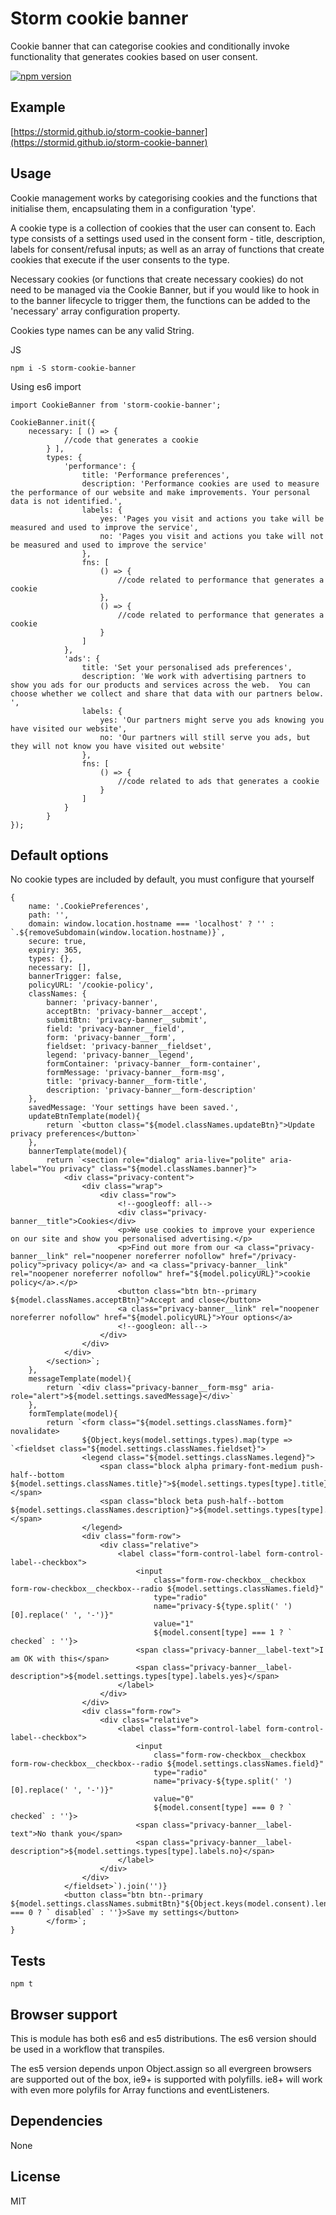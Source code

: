 # Storm cookie banner

Cookie banner that can categorise cookies and conditionally invoke functionality that generates cookies based on user consent.

[![npm version](https://badge.fury.io/js/storm-cookie-banner.svg)](https://badge.fury.io/js/storm-cookie-banner)

## Example
[https://stormid.github.io/storm-cookie-banner](https://stormid.github.io/storm-cookie-banner)

## Usage
Cookie management works by categorising cookies and the functions that initialise them, encapsulating them in a configuration 'type'.

A cookie type is a collection of cookies that the user can consent to. Each type consists of a settings used used in the consent form - title, description, labels for consent/refusal inputs; as well as an array of functions that create cookies that execute if the user consents to the type. 

Necessary cookies (or functions that create necessary cookies) do not need to be managed via the Cookie Banner, but if you would like to hook in to the banner lifecycle to trigger them, the functions can be added to the 'necessary' array configuration property. 

Cookies type names can be any valid String.

JS
```
npm i -S storm-cookie-banner
```
Using es6 import
```
import CookieBanner from 'storm-cookie-banner';

CookieBanner.init({
	necessary: [ () => { 
            //code that generates a cookie
        } ],
        types: {
            'performance': {
                title: 'Performance preferences',
                description: 'Performance cookies are used to measure the performance of our website and make improvements. Your personal data is not identified.',
                labels: {
                    yes: 'Pages you visit and actions you take will be measured and used to improve the service',
                    no: 'Pages you visit and actions you take will not be measured and used to improve the service'
                },
                fns: [
                    () => { 
            			//code related to performance that generates a cookie
                    },					
                    () => { 
            			//code related to performance that generates a cookie
                    }
                ]
            },
            'ads': {
                title: 'Set your personalised ads preferences',
                description: 'We work with advertising partners to show you ads for our products and services across the web.  You can choose whether we collect and share that data with our partners below. ',
                labels: {
                    yes: 'Our partners might serve you ads knowing you have visited our website',
                    no: 'Our partners will still serve you ads, but they will not know you have visited out website'
                },
                fns: [
                    () => { 
            			//code related to ads that generates a cookie
                    }
                ]
            }
        }
});
```


## Default options
No cookie types are included by default, you must configure that yourself

```
{
	name: '.CookiePreferences',
	path: '',
	domain: window.location.hostname === 'localhost' ? '' : `.${removeSubdomain(window.location.hostname)}`,
	secure: true,
	expiry: 365,
	types: {},
	necessary: [],
	bannerTrigger: false,
	policyURL: '/cookie-policy',
	classNames: {
		banner: 'privacy-banner',
		acceptBtn: 'privacy-banner__accept',
		submitBtn: 'privacy-banner__submit',
		field: 'privacy-banner__field',
		form: 'privacy-banner__form',
		fieldset: 'privacy-banner__fieldset',
		legend: 'privacy-banner__legend',
		formContainer: 'privacy-banner__form-container',
		formMessage: 'privacy-banner__form-msg',
		title: 'privacy-banner__form-title',
		description: 'privacy-banner__form-description'
	},
	savedMessage: 'Your settings have been saved.',
	updateBtnTemplate(model){
		return `<button class="${model.classNames.updateBtn}">Update privacy preferences</button>`
	},
	bannerTemplate(model){
		return `<section role="dialog" aria-live="polite" aria-label="You privacy" class="${model.classNames.banner}">
			<div class="privacy-content">
				<div class="wrap">
					<div class="row">
						<!--googleoff: all-->
						<div class="privacy-banner__title">Cookies</div>
						<p>We use cookies to improve your experience on our site and show you personalised advertising.</p>
						<p>Find out more from our <a class="privacy-banner__link" rel="noopener noreferrer nofollow" href="/privacy-policy">privacy policy</a> and <a class="privacy-banner__link" rel="noopener noreferrer nofollow" href="${model.policyURL}">cookie policy</a>.</p>
						<button class="btn btn--primary ${model.classNames.acceptBtn}">Accept and close</button>
						<a class="privacy-banner__link" rel="noopener noreferrer nofollow" href="${model.policyURL}">Your options</a>
						<!--googleon: all-->
					</div>
				</div>
			</div>
		</section>`;
	},
	messageTemplate(model){
		return `<div class="privacy-banner__form-msg" aria-role="alert">${model.settings.savedMessage}</div>`
	},
	formTemplate(model){
		return `<form class="${model.settings.classNames.form}" novalidate>
				${Object.keys(model.settings.types).map(type => `<fieldset class="${model.settings.classNames.fieldset}">
				<legend class="${model.settings.classNames.legend}">
					<span class="block alpha primary-font-medium push-half--bottom ${model.settings.classNames.title}">${model.settings.types[type].title}</span>
					<span class="block beta push-half--bottom ${model.settings.classNames.description}">${model.settings.types[type].description}</span>
				</legend>
				<div class="form-row">
					<div class="relative">
						<label class="form-control-label form-control-label--checkbox">
							<input
								class="form-row-checkbox__checkbox form-row-checkbox__checkbox--radio ${model.settings.classNames.field}"
								type="radio"
								name="privacy-${type.split(' ')[0].replace(' ', '-')}"
								value="1"
								${model.consent[type] === 1 ? ` checked` : ''}>
							<span class="privacy-banner__label-text">I am OK with this</span>
							<span class="privacy-banner__label-description">${model.settings.types[type].labels.yes}</span>
						</label>    
					</div>
				</div>
				<div class="form-row">
					<div class="relative">
						<label class="form-control-label form-control-label--checkbox">
							<input
								class="form-row-checkbox__checkbox form-row-checkbox__checkbox--radio ${model.settings.classNames.field}"
								type="radio"
								name="privacy-${type.split(' ')[0].replace(' ', '-')}"
								value="0"
								${model.consent[type] === 0 ? ` checked` : ''}>
							<span class="privacy-banner__label-text">No thank you</span>
							<span class="privacy-banner__label-description">${model.settings.types[type].labels.no}</span>
						</label>    
					</div>
				</div>
			</fieldset>`).join('')}
			<button class="btn btn--primary ${model.settings.classNames.submitBtn}"${Object.keys(model.consent).length === 0 ? ` disabled` : ''}>Save my settings</button>
		</form>`;
}
```

## Tests
```
npm t
```

## Browser support
This is module has both es6 and es5 distributions. The es6 version should be used in a workflow that transpiles.

The es5 version depends unpon Object.assign so all evergreen browsers are supported out of the box, ie9+ is supported with polyfills. ie8+ will work with even more polyfils for Array functions and eventListeners.

## Dependencies
None

## License
MIT
